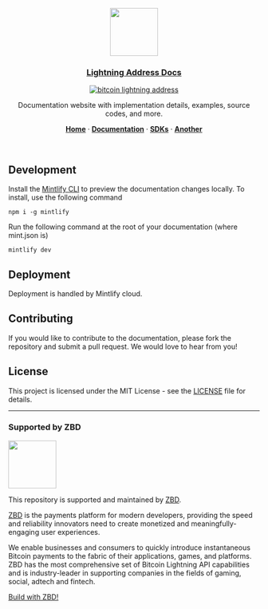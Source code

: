 <p align="center">
  <a href="https://lightningaddress.com">
    <img src="https://avatars.githubusercontent.com/u/54384134?s=200&v=4" height="96">
    <h3 align="center">Lightning Address Docs</h3>
  </a>
</p>

<div align="center">

[![bitcoin lightning address](https://img.shields.io/badge/Bitcoin-Lightning%20Address-blue?style=for-the-badge&logo=bitcoin)](https://lightningaddress.com)

</div>

<p align="center">
  Documentation website with implementation details, examples, source codes, and more.
</p>

<p align="center">
  <a href="https://lightningaddress.com"><strong>Home</strong></a> ·
  <a href="https://docs.lightningaddress.com"><strong>Documentation</strong></a> ·
  <a href="https://docs.lightningaddress.com"><strong>SDKs</strong></a> ·
  <a href="https://docs.lightningaddress.com"><strong>Another</strong></a>
</p>
<br/>

## Development

Install the [Mintlify CLI](https://www.npmjs.com/package/mintlify) to preview the documentation changes locally. To install, use the following command

```
npm i -g mintlify
```

Run the following command at the root of your documentation (where mint.json is)

```
mintlify dev
```

## Deployment

Deployment is handled by Mintlify cloud.

## Contributing

If you would like to contribute to the documentation, please fork the repository and submit a pull request. We would love to hear from you!

## License

This project is licensed under the MIT License - see the [LICENSE](LICENSE) file for details.

-----------

### Supported by ZBD

<p align="left">
  <a href="https://zebedee.io">
    <img src="https://avatars.githubusercontent.com/u/54384134?s=200&v=4" height="96">
  </a>
</p>

This repository is supported and maintained by [ZBD](https://zebedee.io).

[ZBD](https://zebedee.io) is the payments platform for modern developers, providing the speed and reliability innovators need to create monetized and meaningfully-engaging user experiences.

We enable businesses and consumers to quickly introduce instantaneous Bitcoin payments to the fabric of their applications, games, and platforms. ZBD has the most comprehensive set of Bitcoin Lightning API capabilities and is industry-leader in supporting companies in the fields of gaming, social, adtech and fintech.

[Build with ZBD!](https://dashboard.zebedee.io/signup)
